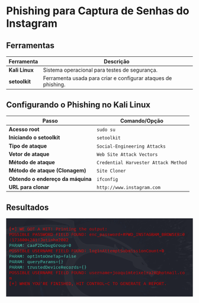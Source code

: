# Phishing para Captura de Senhas do Instagram

## Ferramentas
| **Ferramenta** | **Descrição** |
|----------------|---------------|
| **Kali Linux** | Sistema operacional para testes de segurança. |
| **setoolkit**  | Ferramenta usada para criar e configurar ataques de phishing. |

## Configurando o Phishing no Kali Linux
| **Passo**                          | **Comando/Opção**                                        |
|-------------------------------------|----------------------------------------------------------|
| **Acesso root**                     | `sudo su`                                                |
| **Iniciando o setoolkit**           | `setoolkit`                                              |
| **Tipo de ataque**                  | `Social-Engineering Attacks`                             |
| **Vetor de ataque**                 | `Web Site Attack Vectors`                                |
| **Método de ataque**                | `Credential Harvester Attack Method`                     |
| **Método de ataque (Clonagem)**     | `Site Cloner`                                            |
| **Obtendo o endereço da máquina**   | `ifconfig`                                               |
| **URL para clonar**                 | `http://www.instagram.com`                                |

## Resultados

![Alt text](./logincapture.png "optional title")
